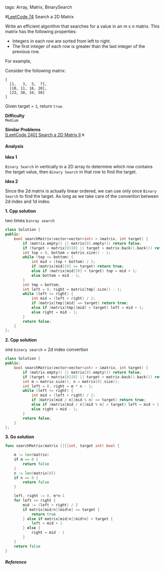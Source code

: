 tags: Array, Matrix, BinarySearch

#[LeetCode 74] Search a 2D Matrix

Write an efficient algorithm that searches for a value in an m x n matrix. This matrix has the following properties:

 * Integers in each row are sorted from left to right.  
 * The first integer of each row is greater than the last integer of the previous row.

For example,

Consider the following matrix:

    [
      [1,   3,  5,  7],
      [10, 11, 16, 20],
      [23, 30, 34, 50]
    ]

Given target = `3`, return `true`.

**Difficulty**  
`Medium`

**Similar Problems**  
[[LeetCode 240] Search a 2D Matrix II]()  `M`

#### Analysis

**Idea 1**

`Binary Search` in vertically in a 2D array to determine which row contains the target value, then `Binary Search` in that row to find the target.

**Idea 2**

Since the 2d matrix is actually linear ordered, we can use only once `Binary Search` to find the target. 
As long as we take care of the converiton between 2d index and 1d index.


**1. Cpp solution**

two times `binray search`

```cpp
class Solution {
public:
    bool searchMatrix(vector<vector<int> > &matrix, int target) {
        if (matrix.empty() || matrix[0].empty()) return false;
        if (target < matrix[0][0] || target > matrix.back().back()) return false;
        int top = 0, bottom = matrix.size() - 1;
        while (top <= bottom) {
            int mid = (top + bottom) / 2;
            if (matrix[mid][0] == target) return true;
            else if (matrix[mid][0] < target) top = mid + 1;
            else bottom = mid - 1;
        }
        int tmp = bottom;
        int left = 0, right = matrix[tmp].size() - 1;
        while (left <= right) {
            int mid = (left + right) / 2;
            if (matrix[tmp][mid] == target) return true;
            else if (matrix[tmp][mid] < target) left = mid + 1;
            else right = mid - 1;
        }
        return false;
    }
};
```

**2. Cpp solution**

one `binary search` + 2d index convertion

```cpp
class Solution {
public:
    bool searchMatrix(vector<vector<int> > &matrix, int target) {
        if (matrix.empty() || matrix[0].empty()) return false;
        if (target < matrix[0][0] || target > matrix.back().back()) return false;
        int m = matrix.size(), n = matrix[0].size();
        int left = 0, right = m * n - 1;
        while (left <= right) {
            int mid = (left + right) / 2;
            if (matrix[mid / n][mid % n] == target) return true;
            else if (matrix[mid / n][mid % n] < target) left = mid + 1;
            else right = mid - 1;
        }
        return false;
    }
};
```

**3. Go solution**

```go
func searchMatrix(matrix [][]int, target int) bool {

    m := len(matrix)
    if m == 0 {
        return false
    }
    n := len(matrix[0])
    if n == 0 {
        return false
    }

    left, right := 0, m*n-1
    for left <= right {
        mid := (left + right) / 2
        if matrix[mid/n][mid%n] == target {
            return true
        } else if matrix[mid/n][mid%n] < target {
            left = mid + 1
        } else {
            right = mid - 1
        }
    }
    return false
}
```

##### Reference

[LeetCode 74]:https://leetcode.com/problems/search-a-2d-matrix



